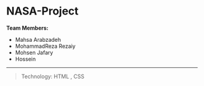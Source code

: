 # NASA-Project
**Team Members:**
- Mahsa Arabzadeh
- MohammadReza Rezaiy
- Mohsen Jafary
- Hossein 
---
> Technology: HTML , CSS

